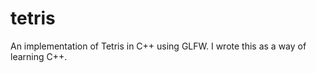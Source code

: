 tetris
======

An implementation of Tetris in C++ using GLFW. I wrote this as a way of learning C++.
